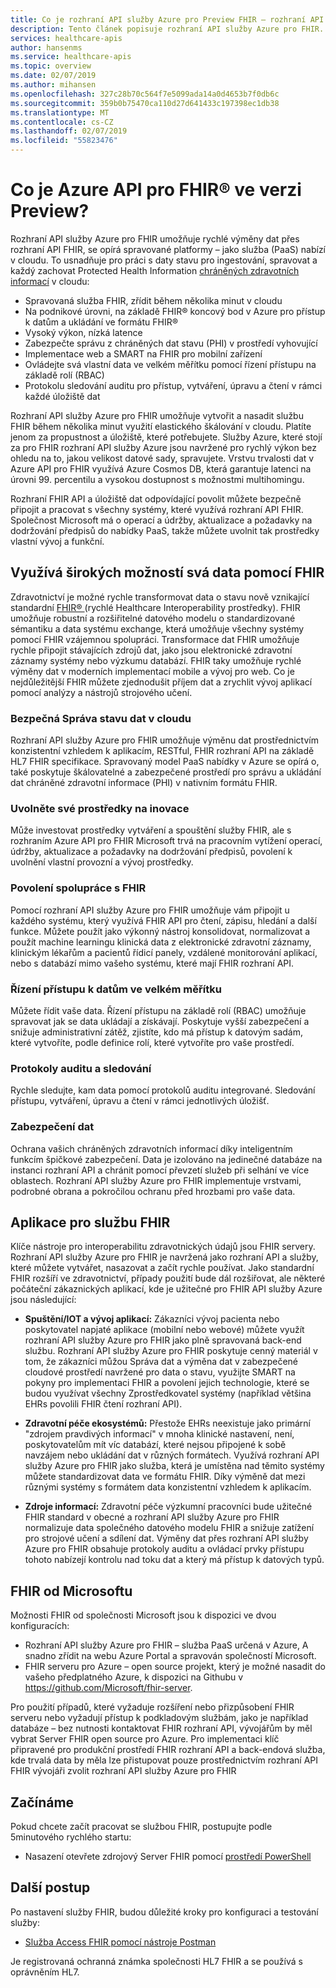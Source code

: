 ```yaml
---
title: Co je rozhraní API služby Azure pro Preview FHIR – rozhraní API služby Azure pro FHIR ve verzi Preview
description: Tento článek popisuje rozhraní API služby Azure pro FHIR.
services: healthcare-apis
author: hansenms
ms.service: healthcare-apis
ms.topic: overview
ms.date: 02/07/2019
ms.author: mihansen
ms.openlocfilehash: 327c28b70c564f7e5099ada14a0d4653b7f0db6c
ms.sourcegitcommit: 359b0b75470ca110d27d641433c197398ec1db38
ms.translationtype: MT
ms.contentlocale: cs-CZ
ms.lasthandoff: 02/07/2019
ms.locfileid: "55823476"
---
```

# <a name="what-is-azure-api-for-fhirreg-preview"></a>Co je Azure API pro FHIR&reg; ve verzi Preview?
Rozhraní API služby Azure pro FHIR umožňuje rychlé výměny dat přes rozhraní API FHIR, se opírá spravované platformy – jako služba (PaaS) nabízí v cloudu. To usnadňuje pro práci s daty stavu pro ingestování, spravovat a každý zachovat Protected Health Information [chráněných zdravotních informací](https://www.hhs.gov/answers/hipaa/what-is-phi/index.html) v cloudu: 

- Spravovaná služba FHIR, zřídit během několika minut v cloudu 
- Na podnikové úrovni, na základě FHIR® koncový bod v Azure pro přístup k datům a ukládání ve formátu FHIR®
- Vysoký výkon, nízká latence
- Zabezpečte správu z chráněných dat stavu (PHI) v prostředí vyhovující
- Implementace web a SMART na FHIR pro mobilní zařízení
- Ovládejte svá vlastní data ve velkém měřítku pomocí řízení přístupu na základě rolí (RBAC)
- Protokolu sledování auditu pro přístup, vytváření, úpravu a čtení v rámci každé úložiště dat

Rozhraní API služby Azure pro FHIR umožňuje vytvořit a nasadit službu FHIR během několika minut využití elastického škálování v cloudu.  Platíte jenom za propustnost a úložiště, které potřebujete. Služby Azure, které stojí za pro FHIR rozhraní API služby Azure jsou navržené pro rychlý výkon bez ohledu na to, jakou velikost datové sady, spravujete.  Vrstvu trvalosti dat v Azure API pro FHIR využívá Azure Cosmos DB, která garantuje latenci na úrovni 99. percentilu a vysokou dostupnost s možnostmi multihomingu. 

Rozhraní FHIR API a úložiště dat odpovídající povolit můžete bezpečně připojit a pracovat s všechny systémy, které využívá rozhraní API FHIR.  Společnost Microsoft má o operací a údržby, aktualizace a požadavky na dodržování předpisů do nabídky PaaS, takže můžete uvolnit tak prostředky vlastní vývoj a funkční. 

## <a name="leveraging-the-power-of-your-data-with-fhir"></a>**Využívá širokých možností svá data pomocí FHIR**
Zdravotnictví je možné rychle transformovat data o stavu nově vznikající standardní [FHIR&reg; ](https://hl7.org/fhir) (rychlé Healthcare Interoperability prostředky). FHIR umožňuje robustní a rozšiřitelné datového modelu o standardizované sémantiku a data systému exchange, která umožňuje všechny systémy pomocí FHIR vzájemnou spolupráci.  Transformace dat FHIR umožňuje rychle připojit stávajících zdrojů dat, jako jsou elektronické zdravotní záznamy systémy nebo výzkumu databází. FHIR taky umožňuje rychlé výměny dat v moderních implementací mobile a vývoj pro web. Co je nejdůležitější FHIR můžete zjednodušit příjem dat a zrychlit vývoj aplikací pomocí analýzy a nástrojů strojového učení.  

### <a name="securely-manage-health-data-in-the-cloud"></a>**Bezpečná Správa stavu dat v cloudu**
Rozhraní API služby Azure pro FHIR umožňuje výměnu dat prostřednictvím konzistentní vzhledem k aplikacím, RESTful, FHIR rozhraní API na základě HL7 FHIR specifikace. Spravovaný model PaaS nabídky v Azure se opírá o, také poskytuje škálovatelné a zabezpečené prostředí pro správu a ukládání dat chráněné zdravotní informace (PHI) v nativním formátu FHIR.  

### <a name="free-up-your-resources-to-innovate"></a>**Uvolněte své prostředky na inovace**
Může investovat prostředky vytváření a spouštění služby FHIR, ale s rozhraním Azure API pro FHIR Microsoft trvá na pracovním vytížení operací, údržby, aktualizace a požadavky na dodržování předpisů, povolení k uvolnění vlastní provozní a vývoj prostředky.

### <a name="enable-interoperability-with-fhir"></a>**Povolení spolupráce s FHIR** 
Pomocí rozhraní API služby Azure pro FHIR umožňuje vám připojit u každého systému, který využívá FHIR API pro čtení, zápisu, hledání a další funkce.  Můžete použít jako výkonný nástroj konsolidovat, normalizovat a použít machine learningu klinická data z elektronické zdravotní záznamy, klinickým lékařům a pacientů řídicí panely, vzdálené monitorování aplikací, nebo s databází mimo vašeho systému, které mají FHIR rozhraní API.

### <a name="control-data-access-at-scale"></a>**Řízení přístupu k datům ve velkém měřítku**
Můžete řídit vaše data. Řízení přístupu na základě rolí (RBAC) umožňuje spravovat jak se data ukládají a získávají.  Poskytuje vyšší zabezpečení a snižuje administrativní zátěž, zjistíte, kdo má přístup k datovým sadám, které vytvoříte, podle definice rolí, které vytvoříte pro vaše prostředí.  

### <a name="audit-logs-and-tracking"></a>**Protokoly auditu a sledování**
Rychle sledujte, kam data pomocí protokolů auditu integrované. Sledování přístupu, vytváření, úpravu a čtení v rámci jednotlivých úložišť.

### <a name="secure-your-data"></a>**Zabezpečení dat** 
Ochrana vašich chráněných zdravotních informací díky inteligentním funkcím špičkové zabezpečení.  Data je izolováno na jedinečné databáze na instanci rozhraní API a chránit pomocí převzetí služeb při selhání ve více oblastech. Rozhraní API služby Azure pro FHIR implementuje vrstvami, podrobné obrana a pokročilou ochranu před hrozbami pro vaše data.  

## <a name="applications-for-a-fhir-service"></a>**Aplikace pro službu FHIR**
Klíče nástroje pro interoperabilitu zdravotnických údajů jsou FHIR servery.  Rozhraní API služby Azure pro FHIR je navržená jako rozhraní API a služby, které můžete vytvářet, nasazovat a začít rychle používat.  Jako standardní FHIR rozšíří ve zdravotnictví, případy použití bude dál rozšiřovat, ale některé počáteční zákaznických aplikací, kde je užitečné pro FHIR API služby Azure jsou následující: 

- **Spuštění/IOT a vývoj aplikací:**  Zákazníci vývoj pacienta nebo poskytovatel napjaté aplikace (mobilní nebo webové) můžete využít rozhraní API služby Azure pro FHIR jako plně spravovaná back-end službu. Rozhraní API služby Azure pro FHIR poskytuje cenný materiál v tom, že zákazníci můžou Správa dat a výměna dat v zabezpečené cloudové prostředí navržené pro data o stavu, využijte SMART na pokyny pro implementaci FHIR a povolení jejich technologie, které se budou využívat všechny Zprostředkovatel systémy (například většina EHRs povolili FHIR čtení rozhraní API).   
- **Zdravotní péče ekosystémů:**  Přestože EHRs neexistuje jako primární "zdrojem pravdivých informací" v mnoha klinické nastavení, není, poskytovatelům mít víc databází, které nejsou připojené k sobě navzájem nebo ukládání dat v různých formátech.  Využívá rozhraní API služby Azure pro FHIR jako služba, která je umístěna nad těmito systémy můžete standardizovat data ve formátu FHIR.  Díky výměně dat mezi různými systémy s formátem data konzistentní vzhledem k aplikacím. 

- **Zdroje informací:** Zdravotní péče výzkumní pracovníci bude užitečné FHIR standard v obecné a rozhraní API služby Azure pro FHIR normalizuje data společného datového modelu FHIR a snižuje zatížení pro strojové učení a sdílení dat.
Výměny dat přes rozhraní API služby Azure pro FHIR obsahuje protokoly auditu a ovládací prvky přístupu tohoto nabízejí kontrolu nad toku dat a který má přístup k datových typů. 

## <a name="fhir-from-microsoft"></a>FHIR od Microsoftu

Možnosti FHIR od společnosti Microsoft jsou k dispozici ve dvou konfiguracích:

* Rozhraní API služby Azure pro FHIR – služba PaaS určená v Azure, A snadno zřídit na webu Azure Portal a spravován společností Microsoft.
* FHIR serveru pro Azure – open source projekt, který je možné nasadit do vašeho předplatného Azure, k dispozici na Githubu v https://github.com/Microsoft/fhir-server.

Pro použití případů, které vyžaduje rozšíření nebo přizpůsobení FHIR serveru nebo vyžadují přístup k podkladovým službám, jako je například databáze – bez nutnosti kontaktovat FHIR rozhraní API, vývojářům by měl vybrat Server FHIR open source pro Azure.   Pro implementaci klíč připravené pro produkční prostředí FHIR rozhraní API a back-endová služba, kde trvalá data by měla lze přistupovat pouze prostřednictvím rozhraní API FHIR vývojáři zvolit rozhraní API služby Azure pro FHIR

## <a name="get-started"></a>Začínáme

Pokud chcete začít pracovat se službou FHIR, postupujte podle 5minutového rychlého startu:

* Nasazení otevřete zdrojový Server FHIR pomocí [prostředí PowerShell](fhir-oss-powershell-quickstart.md)

## <a name="next-steps"></a>Další postup

Po nastavení služby FHIR, budou důležité kroky pro konfiguraci a testování služby:

* [Služba Access FHIR pomocí nástroje Postman](access-fhir-postman-tutorial.md)

Je registrovaná ochranná známka společnosti HL7 FHIR a se používá s oprávněním HL7.
